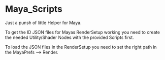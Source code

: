 # Maya_Scripts

Just a punsh of little Helper for Maya.

To get the ID JSON files for Mayas RenderSetup working you need to create the needed Utility/Shader Nodes with the provided Scripts first.

To load the JSON files in the RenderSetup you need to set the right path in the MayaPrefs --> Render.

